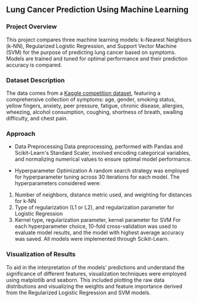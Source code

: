 ## Lung Cancer Prediction Using Machine Learning

### Project Overview

This project compares three machine learning models: k-Nearest Neighbors (k-NN), Regularized Logistic Regression, 
and Support Vector Machine (SVM) for the purpose of predicting lung cancer based on symptoms. Models are trained 
and tuned for optimal performance and their prediction accuracy is compared.

### Dataset Description

The data comes from a [Kaggle competition dataset](https://www.kaggle.com/datasets/mysarahmadbhat/lung-cancer), 
featuring a comprehensive collection of symptoms: age, gender, smoking status, yellow fingers, anxiety, peer pressure, 
fatigue, chronic disease, allergies, wheezing, alcohol consumption, coughing, shortness of breath, swalling difficulty,
and chest pain. 

### Approach

- Data Preprocessing
Data preprocessing, performed with Pandas and Scikit-Learn's Standard Scaler,
involved encoding categorical variables, and normalizing numerical values to ensure optimal model performance.

- Hyperparameter Optimization
A random search strategy was employed for hyperparameter tuning across 30 iterations for each model.
The hyperparameters considered were:
1) Number of neighbors, distance metric used, and weighting for distances for k-NN
2) Type of regularization (L1 or L2), and regularization parameter for Logistic Regression
3) Kernel type, regularization parameter, kernel parameter for SVM
For each hyperparameter choice, 10-fold cross-validation was used to evaluate model results, and the model
with highest average accuracy was saved. All models were implemented through Scikit-Learn.

### Visualization of Results
To aid in the interpretation of the models' predictions and understand the significance of different features, 
visualization techniques were employed using matplotlib and seaborn. This included plotting the raw data distributions 
and visualizing the weights and feature importance derived from the Regularized Logistic Regression and SVM models. 
